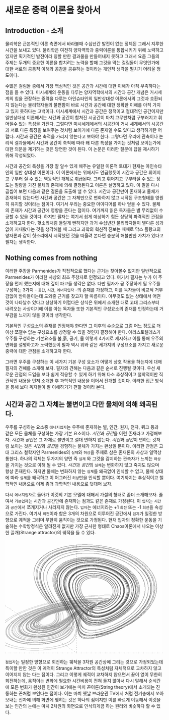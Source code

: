 
# 새로운 중력 이론을 찾아서


## Introduction - 소개

물리학은 근본적인 이론 측면에서 바라볼때 수십년간 발전이 없는 정체된 그래서 지루한 시간을 보내고 있다. 물리학은 여전히 양자역학과 중력이론을 통합시키기 위해 노력하고 있지만 획기적인 발전이라 칭할 만한 결과물을 만들어내지 못하고 그래서 요즘 그들의 주제는 두개의 중요한 이론을 합치려는 노력을 할때 그것을 막는 걸림돌이 무엇인가에 대한 서로의 공통적 이해와 공감을 공유하는 것이라는 개인적 생각을 떨치기 어려울 정도이다.

수많은 걸림돌 중에서 가장 핵심적인 것은 공간과 시간에 대한 이해가 아직 부족하다는 점을 들 수 있다. 미시세계의 운동을 다루는 양자역학에서의 시간과 공간 개념은 거시세계의 힘을 관장하는 중력을 다루는 아인슈타인의 일반상대성 이론에서의 그것과 호환되지 않는다는 물리학자들의 불편함이 바로 시간과 공간에 대한 정확한 이해를 아직 가지고 있지 못하다는 고백이다. 미시세계에서 시간과 공간은 정적이고 절대적인 공간이지만 일반상대성 이론에서는 시간과 공간이 합쳐진 시공간이 마치 고무판처럼 구부러지고 휘어질수 있는 특성을 가진다. 그렇다면 미시세계에서의 시공간이 거시 세계에서의 시공간과 서로 다른 특징을 보여주는 것처럼 보이기에 다른 존재일 수도 있다고 생각하기란 어렵다. 시간과 공간은 축적을 가리지 않는다고 보아야 한다. 그렇다면 우리에 관측이나 논리적 결과물에서 시간과 공간이 축척에 따라 왜 다른 특성을 가지는 것처럼 보이는가에 대한 의문을 제기하는 것은 당연한 것이 된다. 이 논문은 이러한 질문에 답을 제시하기 위해 작성되었다.


시간과 공간의 특성을 가장 잘 알수 있게 해주는 유일한 이론적 토대가 현재는 아인슈타인의 일반 상대성 이론이다. 이 이론에서는 위에서도 언급했듯이 시간과 공간은 휘어지고 구부러 질 수 있는 역동적인 개체로 취급된다. 그리고 휘어지고 구부러질 수 있는 정도는 질량을 가진 물체의 존재에 의해 결정된다고 이론은 설명하고 있다. 이 말을 다시 곱씹어 보면 다음과 같은 결론을 도출해 낼 수 있다. 시간과 공간만이 존재하고 물체가 존재하지 않는다면 시간과 공간은 그 자체만으로 변화하지 않고 시작된 구조형태를 영원히 유지할 것이라는 점이다. 여기서 우리는 중요한 아이디어를 하나 얻을 수 있다. 물체의 존재가 시간과 공간에 영향을 준다는 점이다. 여기까지 읽은 독자들은 별 무리없이 수긍할 수 있을 것이다. 하지만 필자는 여기서 쉽게 예상하기 힘든 상당히 파격적인 관점을 소개하고자 한다. 헛소리처럼 들릴게 뻔하지만 과거 수십년간 물리학자들이 별다른 성과없이 지내왔다는 것을 생각해볼 때 그리고 과학의 혁신적 진보는 때때로 막스 플랑크의 양자론과 같이 헛소리에서 시작했던 것을 떠올려 본다면 충분히 해볼만한 가치가 있다고 필자는 생각한다.


## Nothing comes from nothing
이러한 주장을 Parmenides가 직접적으로 했다는 근거는 찾아볼수 없지만 일반적으로 Parmenides가 이러한 사상의 최초 주창자로 인정되고 있다. 여기서 필자는 누가 이 주장을 먼저 했는지에 대해 깊이 파고들 생각은 없다. 다만 필자가 곧 주장하게 될 우주를 구성하는 3가지 - `공간`, `시간`, `에너지입자` -의 존재를 가정하고, 이를 독자들이 비교적 거부감없이 받아들이는데 도와줄 근거를 찾고자 할 따름이다. 아무것도 없는 상태에서 어떤 것이 나타날수 있다고 상상하기 어렵다은 상식은 위에서 소개한 대로 고대 그리스부터 내려오는 사상이기에 이를 아는 독자들 또한 기본적인 구성요소의 존재를 인정하는데 거부감을 느끼지 않을 것이라 생각한다. 

기본적인 구성요소의 존재를 인정해야 한다면 그 이후의 수순으로 그럼 어느 정도로 더 이상 쪼갤수 없는 구성요소를 상정할 수 있을 것인지 결정해야 한다. 아리스토텔레스가 우주를 구성하는 기본요소를 불,흙, 공기, 물 이렇게 4가지로 제시하고 이를 통해 우주의 변화를 설명하고자 노력했듯이 필자 역시 위와 같은 세가지의 구성요소를 가지고 새로운 중력에 대한 관점을 소개하고자 한다.

그러면 우주를 구성하는 이 세가지 기본 구성 요소가 어떻게 상호 작용을 하는지에 대해 필자의 견해를 소개해 보자. 필자의 견해는 다음과 같은 순서로 진행될 것이다. 우선 새로운 관점의 도입을 보다 쉽게 적응할 수 있게 하기 위해 다소 추상적이고 철학적이만 직관적인 내용을 먼저 소개한 후 과학적인 내용을 이어서 전개할 것이다. 이러한 접근 방식을 통해 보다 독자들이 잘 이해하기가 편할 것이라 본다.


## 시간과 공간 그 자체는 불변이고 다만 물체에 의해 왜곡된다.

우주를 구성하는 요소중 `에너지입자`는 우주에 존재하는 별, 인간, 원자, 전자, 쿼크 등과 같은 모든 물체를 구성하는 가장 기본 요소이다. *시간*과 *공간*을 이런 존재라고 가정해보자. *시간*과 *공간*은 그 자체로 불변이고 절대 변하지 않는다. *시간*과 *공간*이 변하는 것처럼 보이는 것은 *시간*과 *공간*을 경험하는 물체가 가지는 환상일 뿐이다. 이러한 관점은 고대 그리스 철학자인 Parmenides의 `실체`와 `허상`을 주제로 삼은 존재론의 사상과 일맥상통한다. 하나의 객체는 두가지의 양면 즉 `실체` 와 그것을 감지하는 관측자가 느끼는 `허상`을 가지는 것으로 이해 될 수 있다. *시간*과 *공간*의 `실체`는 변화하지 않고 죽지도 않으며 항상 존재한다. 하지만 물체는 변화하지 않는 `실체`를 왜곡없이 인식할 수 없고, 물체 상태에 따라 `실체`를 왜곡하고 이 어그러진 `허상`만을 인식할 뿐이다. 여기까지는 추상적이고 철학적인 내용으로 이제 좀더 과학적인 내용으로 덧대어 보자.

다시 `에너지입자`로 돌아가 이것의 기본 모델에 대해서 가설의 형태로 좀더 소개해보자. 줄여서 `기본입자`는 시간과 공간안에 존재하는 점과도 같은 존재로 가정된다. 이 `입자`는 `시간` 과 `공간`에서 쪼개지거나 사라지지 않는다. `입자`는 에너지라는 +1 `회전` 또는 -1 `회전`을 속성으로 가진다. 여기서 `회전`이라 함은  3개의 차원으로 이루어진 공간에서 `입지`가 일정한 방향으로 궤적을 그리며 무한히 움직이는 것으로 가정된다. 현재 입자의 정확한 운동을 기술하는 수학방정식은 알려진게 없지만 가장 근사한 형태로  Chaos이론에서 나오는 이상한 끌개(Strange attractor)의 궤적을 들 수 있다.

![Strange attracor](images/lorenz3d.gif)

`점입자`는 일정한 방향으로 회전하는 궤적을 3차원 공간상에 그리는 것으로 가정되었는데 특이할 만한 것은 이 궤적이 Strange Attractor의 특성처럼 자체적으로 교차하지 않고 이어지지 않는 다는 점이다. 그리고 이렇게 궤적이 교차하지 않으면서 끝이 없이 무한히 회전하는데, 움직이는 변화에 필요한 시간비용이 전혀 들지 않아서 다시 말해서 순식간에 모든 변화가 완성된 인간이 보기에는 마치 끈이론(String theory)에서 소개되는 진동하는 끈처럼 보인다는 점이다. 이는 마치 옛날 브라운관 TV에서 처럼 전기총에서 쏘아보내는 전자에 의해 화면에 맺히는 것은 하나의 점이지만 이를 빠르게 이동해서 이것을 보는 인간의 눈에는 마치 2차원의 화면으로 인식되게끔 하는 원리와 비슷하다 할 수 있다.

